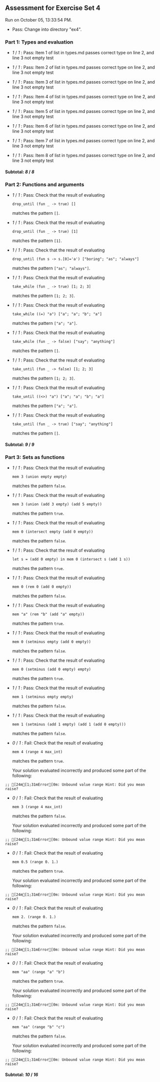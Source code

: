 ## Assessment for Exercise Set 4

Run on October 05, 13:33:54 PM.

+ Pass: Change into directory "ex4".

### Part 1: Types and evaluation

+  _1_ / _1_ : Pass: Item 1 of list in types.md passes correct type on line 2, and line 3 not empty test

+  _1_ / _1_ : Pass: Item 2 of list in types.md passes correct type on line 2, and line 3 not empty test

+  _1_ / _1_ : Pass: Item 3 of list in types.md passes correct type on line 2, and line 3 not empty test

+  _1_ / _1_ : Pass: Item 4 of list in types.md passes correct type on line 2, and line 3 not empty test

+  _1_ / _1_ : Pass: Item 5 of list in types.md passes correct type on line 2, and line 3 not empty test

+  _1_ / _1_ : Pass: Item 6 of list in types.md passes correct type on line 2, and line 3 not empty test

+  _1_ / _1_ : Pass: Item 7 of list in types.md passes correct type on line 2, and line 3 not empty test

+  _1_ / _1_ : Pass: Item 8 of list in types.md passes correct type on line 2, and line 3 not empty test

#### Subtotal: _8_ / _8_

### Part 2: Functions and arguments

+  _1_ / _1_ : Pass: 
Check that the result of evaluating
   ```
   drop_until (fun _ -> true) []
   ```
   matches the pattern `[]`.

   




+  _1_ / _1_ : Pass: 
Check that the result of evaluating
   ```
   drop_until (fun _ -> true) [1]
   ```
   matches the pattern `[1]`.

   




+  _1_ / _1_ : Pass: 
Check that the result of evaluating
   ```
   drop_until (fun s -> s.[0]='a') ["boring"; "as"; "always"]
   ```
   matches the pattern `["as"; "always"]`.

   




+  _1_ / _1_ : Pass: 
Check that the result of evaluating
   ```
   take_while (fun _ -> true) [1; 2; 3]
   ```
   matches the pattern `[1; 2; 3]`.

   




+  _1_ / _1_ : Pass: 
Check that the result of evaluating
   ```
   take_while ((=) "a") ["a"; "a"; "b"; "a"]
   ```
   matches the pattern `["a"; "a"]`.

   




+  _1_ / _1_ : Pass: 
Check that the result of evaluating
   ```
   take_while (fun _ -> false) ["say"; "anything"]
   ```
   matches the pattern `[]`.

   




+  _1_ / _1_ : Pass: 
Check that the result of evaluating
   ```
   take_until (fun _ -> false) [1; 2; 3]
   ```
   matches the pattern `[1; 2; 3]`.

   




+  _1_ / _1_ : Pass: 
Check that the result of evaluating
   ```
   take_until ((<>) "a") ["a"; "a"; "b"; "a"]
   ```
   matches the pattern `["a"; "a"]`.

   




+  _1_ / _1_ : Pass: 
Check that the result of evaluating
   ```
   take_until (fun _ -> true) ["say"; "anything"]
   ```
   matches the pattern `[]`.

   




#### Subtotal: _9_ / _9_

### Part 3: Sets as functions

+  _1_ / _1_ : Pass: 
Check that the result of evaluating
   ```
   mem 3 (union empty empty)
   ```
   matches the pattern `false`.

   




+  _1_ / _1_ : Pass: 
Check that the result of evaluating
   ```
   mem 3 (union (add 3 empty) (add 5 empty))
   ```
   matches the pattern `true`.

   




+  _1_ / _1_ : Pass: 
Check that the result of evaluating
   ```
   mem 0 (intersect empty (add 0 empty))
   ```
   matches the pattern `false`.

   




+  _1_ / _1_ : Pass: 
Check that the result of evaluating
   ```
   let s = (add 0 empty) in mem 0 (intersect s (add 1 s))
   ```
   matches the pattern `true`.

   




+  _1_ / _1_ : Pass: 
Check that the result of evaluating
   ```
   mem 0 (rem 0 (add 0 empty))
   ```
   matches the pattern `false`.

   




+  _1_ / _1_ : Pass: 
Check that the result of evaluating
   ```
   mem "a" (rem "b" (add "a" empty))
   ```
   matches the pattern `true`.

   




+  _1_ / _1_ : Pass: 
Check that the result of evaluating
   ```
   mem 0 (setminus empty (add 0 empty))
   ```
   matches the pattern `false`.

   




+  _1_ / _1_ : Pass: 
Check that the result of evaluating
   ```
   mem 0 (setminus (add 0 empty) empty)
   ```
   matches the pattern `true`.

   




+  _1_ / _1_ : Pass: 
Check that the result of evaluating
   ```
   mem 1 (setminus empty empty)
   ```
   matches the pattern `false`.

   




+  _1_ / _1_ : Pass: 
Check that the result of evaluating
   ```
   mem 1 (setminus (add 1 empty) (add 1 (add 0 empty)))
   ```
   matches the pattern `false`.

   




+  _0_ / _1_ : Fail: 
Check that the result of evaluating
   ```
   mem 4 (range 4 max_int)
   ```
   matches the pattern `true`.

   


   Your solution evaluated incorrectly and produced some part of the following:

 ` ;;
[24m[1;31mError[0m: Unbound value range
Hint: Did you mean raise?
`


+  _0_ / _1_ : Fail: 
Check that the result of evaluating
   ```
   mem 3 (range 4 max_int)
   ```
   matches the pattern `false`.

   


   Your solution evaluated incorrectly and produced some part of the following:

 ` ;;
[24m[1;31mError[0m: Unbound value range
Hint: Did you mean raise?
`


+  _0_ / _1_ : Fail: 
Check that the result of evaluating
   ```
   mem 0.5 (range 0. 1.)
   ```
   matches the pattern `true`.

   


   Your solution evaluated incorrectly and produced some part of the following:

 ` ;;
[24m[1;31mError[0m: Unbound value range
Hint: Did you mean raise?
`


+  _0_ / _1_ : Fail: 
Check that the result of evaluating
   ```
   mem 2. (range 0. 1.)
   ```
   matches the pattern `false`.

   


   Your solution evaluated incorrectly and produced some part of the following:

 ` ;;
[24m[1;31mError[0m: Unbound value range
Hint: Did you mean raise?
`


+  _0_ / _1_ : Fail: 
Check that the result of evaluating
   ```
   mem "aa" (range "a" "b")
   ```
   matches the pattern `true`.

   


   Your solution evaluated incorrectly and produced some part of the following:

 ` ;;
[24m[1;31mError[0m: Unbound value range
Hint: Did you mean raise?
`


+  _0_ / _1_ : Fail: 
Check that the result of evaluating
   ```
   mem "aa" (range "b" "c")
   ```
   matches the pattern `false`.

   


   Your solution evaluated incorrectly and produced some part of the following:

 ` ;;
[24m[1;31mError[0m: Unbound value range
Hint: Did you mean raise?
`


#### Subtotal: _10_ / _16_

